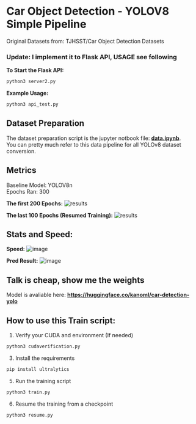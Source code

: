 # Car Object Detection - YOLOV8 Simple Pipeline

Original Datasets from: TJHSST/Car Object Detection Datasets

### Update: I implement it to Flask API, USAGE see following

**To Start the Flask API:**
```sh
python3 server2.py
```
**Example Usage:**
```sh
python3 api_test.py
```

## Dataset Preparation

The dataset preparation script is the jupyter notbook file: <ins>**data.ipynb**</ins>.\
You can pretty much refer to this data pipeline for all YOLOv8 dataset conversion.

## Metrics
Baseline Model: YOLOV8n\
Epochs Ran: 300

**The first 200 Epochs:**
![results](https://github.com/csf233csf/car-detection-project/assets/56235101/5d854fe0-0bc8-4c82-ada6-db526cb4f661)

**The last 100 Epochs (Resumed Training):**
![results](https://github.com/csf233csf/car-detection-project/assets/56235101/bffa51c6-9440-423c-b688-146e17297808)

## Stats and Speed:
**Speed:**
![image](https://github.com/csf233csf/car-detection-project/assets/56235101/b1879dff-9947-4a72-8137-2b61f1d1e76e)

**Pred Result:**
![image](https://github.com/csf233csf/car-detection-project/assets/56235101/e1c93cd7-16ba-479d-8981-f9ccd964cd67)

## Talk is cheap, show me the weights

Model is avaliable here: **https://huggingface.co/kanoml/car-detection-yolo**

## How to use this Train script:

1. Verify your CUDA and environment (If needed)
```sh
python3 cudaverification.py
```

3. Install the requirements
```sh
pip install ultralytics
```

5. Run the training script
```sh
python3 train.py
```

6. Resume the training from a checkpoint
```sh
python3 resume.py
```



